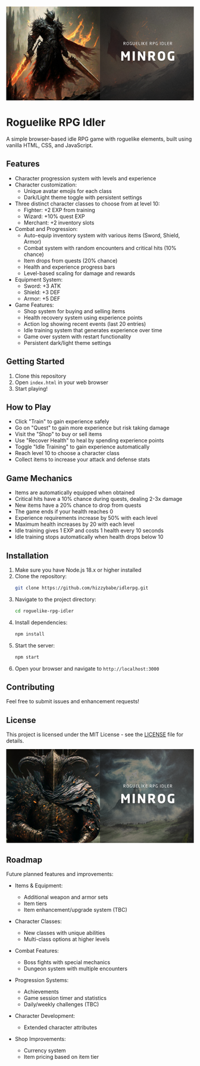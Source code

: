 ![Idlerpg banner1](banner1.png)

# Roguelike RPG Idler

A simple browser-based idle RPG game with roguelike elements, built using vanilla HTML, CSS, and JavaScript.

## Features

- Character progression system with levels and experience
- Character customization:
  - Unique avatar emojis for each class
  - Dark/Light theme toggle with persistent settings
- Three distinct character classes to choose from at level 10:
  - Fighter: +2 EXP from training
  - Wizard: +10% quest EXP
  - Merchant: +2 inventory slots
- Combat and Progression:
  - Auto-equip inventory system with various items (Sword, Shield, Armor)
  - Combat system with random encounters and critical hits (10% chance)
  - Item drops from quests (20% chance)
  - Health and experience progress bars
  - Level-based scaling for damage and rewards
- Equipment System:
  - Sword: +3 ATK
  - Shield: +3 DEF
  - Armor: +5 DEF
- Game Features:
  - Shop system for buying and selling items
  - Health recovery system using experience points
  - Action log showing recent events (last 20 entries)
  - Idle training system that generates experience over time
  - Game over system with restart functionality
  - Persistent dark/light theme settings

## Getting Started

1. Clone this repository
2. Open `index.html` in your web browser
3. Start playing!

## How to Play

- Click "Train" to gain experience safely
- Go on "Quest" to gain more experience but risk taking damage
- Visit the "Shop" to buy or sell items
- Use "Recover Health" to heal by spending experience points
- Toggle "Idle Training" to gain experience automatically
- Reach level 10 to choose a character class
- Collect items to increase your attack and defense stats

## Game Mechanics

- Items are automatically equipped when obtained
- Critical hits have a 10% chance during quests, dealing 2-3x damage
- New items have a 20% chance to drop from quests
- The game ends if your health reaches 0
- Experience requirements increase by 50% with each level
- Maximum health increases by 20 with each level
- Idle training gives 1 EXP and costs 1 health every 10 seconds
- Idle training stops automatically when health drops below 10

## Installation

1. Make sure you have Node.js 18.x or higher installed
2. Clone the repository:
   ```bash
   git clone https://github.com/hizzybabe/idlerpg.git
   ```
3. Navigate to the project directory:
   ```bash
   cd roguelike-rpg-idler
   ```
4. Install dependencies:
   ```bash
   npm install
   ```
5. Start the server:
   ```bash
   npm start
   ```
6. Open your browser and navigate to `http://localhost:3000`

## Contributing

Feel free to submit issues and enhancement requests!

## License

This project is licensed under the MIT License - see the [LICENSE](LICENSE) file for details.

![Idlerpg banner2](banner2.png)

## Roadmap

Future planned features and improvements:

- Items & Equipment:
  - Additional weapon and armor sets
  - Item tiers
  - Item enhancement/upgrade system (TBC)

- Character Classes:
  - New classes with unique abilities
  - Multi-class options at higher levels

- Combat Features:
  - Boss fights with special mechanics
  - Dungeon system with multiple encounters

- Progression Systems:
  - Achievements
  - Game session timer and statistics
  - Daily/weekly challenges (TBC)

- Character Development:
  - Extended character attributes

- Shop Improvements:
  - Currency system
  - Item pricing based on item tier

